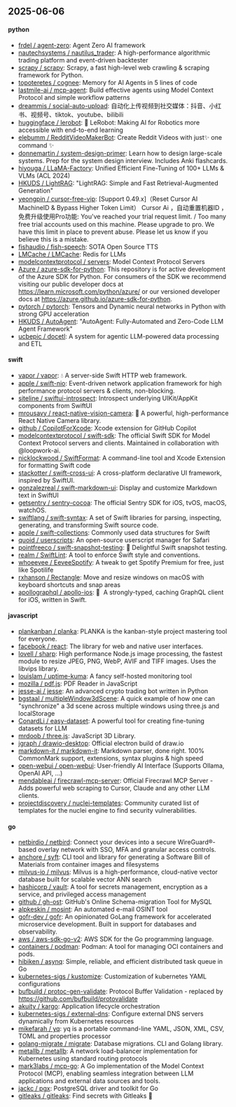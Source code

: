## 2025-06-06

#### python
* [frdel / agent-zero](https://github.com/frdel/agent-zero): Agent Zero AI framework
* [nautechsystems / nautilus_trader](https://github.com/nautechsystems/nautilus_trader): A high-performance algorithmic trading platform and event-driven backtester
* [scrapy / scrapy](https://github.com/scrapy/scrapy): Scrapy, a fast high-level web crawling & scraping framework for Python.
* [topoteretes / cognee](https://github.com/topoteretes/cognee): Memory for AI Agents in 5 lines of code
* [lastmile-ai / mcp-agent](https://github.com/lastmile-ai/mcp-agent): Build effective agents using Model Context Protocol and simple workflow patterns
* [dreammis / social-auto-upload](https://github.com/dreammis/social-auto-upload): 自动化上传视频到社交媒体：抖音、小红书、视频号、tiktok、youtube、bilibili
* [huggingface / lerobot](https://github.com/huggingface/lerobot): 🤗 LeRobot: Making AI for Robotics more accessible with end-to-end learning
* [elebumm / RedditVideoMakerBot](https://github.com/elebumm/RedditVideoMakerBot): Create Reddit Videos with just✨ one command ✨
* [donnemartin / system-design-primer](https://github.com/donnemartin/system-design-primer): Learn how to design large-scale systems. Prep for the system design interview. Includes Anki flashcards.
* [hiyouga / LLaMA-Factory](https://github.com/hiyouga/LLaMA-Factory): Unified Efficient Fine-Tuning of 100+ LLMs & VLMs (ACL 2024)
* [HKUDS / LightRAG](https://github.com/HKUDS/LightRAG): "LightRAG: Simple and Fast Retrieval-Augmented Generation"
* [yeongpin / cursor-free-vip](https://github.com/yeongpin/cursor-free-vip): [Support 0.49.x]（Reset Cursor AI MachineID & Bypass Higher Token Limit） Cursor Ai ，自动重置机器ID ， 免费升级使用Pro功能: You've reached your trial request limit. / Too many free trial accounts used on this machine. Please upgrade to pro. We have this limit in place to prevent abuse. Please let us know if you believe this is a mistake.
* [fishaudio / fish-speech](https://github.com/fishaudio/fish-speech): SOTA Open Source TTS
* [LMCache / LMCache](https://github.com/LMCache/LMCache): Redis for LLMs
* [modelcontextprotocol / servers](https://github.com/modelcontextprotocol/servers): Model Context Protocol Servers
* [Azure / azure-sdk-for-python](https://github.com/Azure/azure-sdk-for-python): This repository is for active development of the Azure SDK for Python. For consumers of the SDK we recommend visiting our public developer docs at https://learn.microsoft.com/python/azure/ or our versioned developer docs at https://azure.github.io/azure-sdk-for-python.
* [pytorch / pytorch](https://github.com/pytorch/pytorch): Tensors and Dynamic neural networks in Python with strong GPU acceleration
* [HKUDS / AutoAgent](https://github.com/HKUDS/AutoAgent): "AutoAgent: Fully-Automated and Zero-Code LLM Agent Framework"
* [ucbepic / docetl](https://github.com/ucbepic/docetl): A system for agentic LLM-powered data processing and ETL

#### swift
* [vapor / vapor](https://github.com/vapor/vapor): 💧 A server-side Swift HTTP web framework.
* [apple / swift-nio](https://github.com/apple/swift-nio): Event-driven network application framework for high performance protocol servers & clients, non-blocking.
* [siteline / swiftui-introspect](https://github.com/siteline/swiftui-introspect): Introspect underlying UIKit/AppKit components from SwiftUI
* [mrousavy / react-native-vision-camera](https://github.com/mrousavy/react-native-vision-camera): 📸 A powerful, high-performance React Native Camera library.
* [github / CopilotForXcode](https://github.com/github/CopilotForXcode): Xcode extension for GitHub Copilot
* [modelcontextprotocol / swift-sdk](https://github.com/modelcontextprotocol/swift-sdk): The official Swift SDK for Model Context Protocol servers and clients. Maintained in collaboration with @loopwork-ai.
* [nicklockwood / SwiftFormat](https://github.com/nicklockwood/SwiftFormat): A command-line tool and Xcode Extension for formatting Swift code
* [stackotter / swift-cross-ui](https://github.com/stackotter/swift-cross-ui): A cross-platform declarative UI framework, inspired by SwiftUI.
* [gonzalezreal / swift-markdown-ui](https://github.com/gonzalezreal/swift-markdown-ui): Display and customize Markdown text in SwiftUI
* [getsentry / sentry-cocoa](https://github.com/getsentry/sentry-cocoa): The official Sentry SDK for iOS, tvOS, macOS, watchOS.
* [swiftlang / swift-syntax](https://github.com/swiftlang/swift-syntax): A set of Swift libraries for parsing, inspecting, generating, and transforming Swift source code.
* [apple / swift-collections](https://github.com/apple/swift-collections): Commonly used data structures for Swift
* [quoid / userscripts](https://github.com/quoid/userscripts): An open-source userscript manager for Safari
* [pointfreeco / swift-snapshot-testing](https://github.com/pointfreeco/swift-snapshot-testing): 📸 Delightful Swift snapshot testing.
* [realm / SwiftLint](https://github.com/realm/SwiftLint): A tool to enforce Swift style and conventions.
* [whoeevee / EeveeSpotify](https://github.com/whoeevee/EeveeSpotify): A tweak to get Spotify Premium for free, just like Spotilife
* [rxhanson / Rectangle](https://github.com/rxhanson/Rectangle): Move and resize windows on macOS with keyboard shortcuts and snap areas
* [apollographql / apollo-ios](https://github.com/apollographql/apollo-ios): 📱  A strongly-typed, caching GraphQL client for iOS, written in Swift.

#### javascript
* [plankanban / planka](https://github.com/plankanban/planka): PLANKA is the kanban-style project mastering tool for everyone.
* [facebook / react](https://github.com/facebook/react): The library for web and native user interfaces.
* [lovell / sharp](https://github.com/lovell/sharp): High performance Node.js image processing, the fastest module to resize JPEG, PNG, WebP, AVIF and TIFF images. Uses the libvips library.
* [louislam / uptime-kuma](https://github.com/louislam/uptime-kuma): A fancy self-hosted monitoring tool
* [mozilla / pdf.js](https://github.com/mozilla/pdf.js): PDF Reader in JavaScript
* [jesse-ai / jesse](https://github.com/jesse-ai/jesse): An advanced crypto trading bot written in Python
* [bgstaal / multipleWindow3dScene](https://github.com/bgstaal/multipleWindow3dScene): A quick example of how one can "synchronize" a 3d scene across multiple windows using three.js and localStorage
* [ConardLi / easy-dataset](https://github.com/ConardLi/easy-dataset): A powerful tool for creating fine-tuning datasets for LLM
* [mrdoob / three.js](https://github.com/mrdoob/three.js): JavaScript 3D Library.
* [jgraph / drawio-desktop](https://github.com/jgraph/drawio-desktop): Official electron build of draw.io
* [markdown-it / markdown-it](https://github.com/markdown-it/markdown-it): Markdown parser, done right. 100% CommonMark support, extensions, syntax plugins & high speed
* [open-webui / open-webui](https://github.com/open-webui/open-webui): User-friendly AI Interface (Supports Ollama, OpenAI API, ...)
* [mendableai / firecrawl-mcp-server](https://github.com/mendableai/firecrawl-mcp-server): Official Firecrawl MCP Server - Adds powerful web scraping to Cursor, Claude and any other LLM clients.
* [projectdiscovery / nuclei-templates](https://github.com/projectdiscovery/nuclei-templates): Community curated list of templates for the nuclei engine to find security vulnerabilities.

#### go
* [netbirdio / netbird](https://github.com/netbirdio/netbird): Connect your devices into a secure WireGuard®-based overlay network with SSO, MFA and granular access controls.
* [anchore / syft](https://github.com/anchore/syft): CLI tool and library for generating a Software Bill of Materials from container images and filesystems
* [milvus-io / milvus](https://github.com/milvus-io/milvus): Milvus is a high-performance, cloud-native vector database built for scalable vector ANN search
* [hashicorp / vault](https://github.com/hashicorp/vault): A tool for secrets management, encryption as a service, and privileged access management
* [github / gh-ost](https://github.com/github/gh-ost): GitHub's Online Schema-migration Tool for MySQL
* [alpkeskin / mosint](https://github.com/alpkeskin/mosint): An automated e-mail OSINT tool
* [gofr-dev / gofr](https://github.com/gofr-dev/gofr): An opinionated GoLang framework for accelerated microservice development. Built in support for databases and observability.
* [aws / aws-sdk-go-v2](https://github.com/aws/aws-sdk-go-v2): AWS SDK for the Go programming language.
* [containers / podman](https://github.com/containers/podman): Podman: A tool for managing OCI containers and pods.
* [hibiken / asynq](https://github.com/hibiken/asynq): Simple, reliable, and efficient distributed task queue in Go
* [kubernetes-sigs / kustomize](https://github.com/kubernetes-sigs/kustomize): Customization of kubernetes YAML configurations
* [bufbuild / protoc-gen-validate](https://github.com/bufbuild/protoc-gen-validate): Protocol Buffer Validation - replaced by https://github.com/bufbuild/protovalidate
* [akuity / kargo](https://github.com/akuity/kargo): Application lifecycle orchestration
* [kubernetes-sigs / external-dns](https://github.com/kubernetes-sigs/external-dns): Configure external DNS servers dynamically from Kubernetes resources
* [mikefarah / yq](https://github.com/mikefarah/yq): yq is a portable command-line YAML, JSON, XML, CSV, TOML and properties processor
* [golang-migrate / migrate](https://github.com/golang-migrate/migrate): Database migrations. CLI and Golang library.
* [metallb / metallb](https://github.com/metallb/metallb): A network load-balancer implementation for Kubernetes using standard routing protocols
* [mark3labs / mcp-go](https://github.com/mark3labs/mcp-go): A Go implementation of the Model Context Protocol (MCP), enabling seamless integration between LLM applications and external data sources and tools.
* [jackc / pgx](https://github.com/jackc/pgx): PostgreSQL driver and toolkit for Go
* [gitleaks / gitleaks](https://github.com/gitleaks/gitleaks): Find secrets with Gitleaks 🔑
